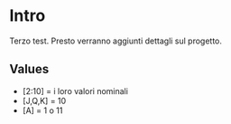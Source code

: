 Intro
========= 

Terzo test. Presto verranno aggiunti dettagli sul progetto. 

Values
---------

* [2:10] = i loro valori nominali 
* [J,Q,K] = 10 
* [A] = 1 o 11

 
